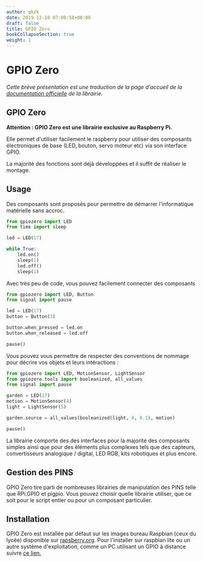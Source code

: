 ```yaml
---
author: qkzk
date: 2019-12-10 07:08:58+00:00
draft: false
title: GPIO Zero
bookCollapseSection: true
weight: 1
---
```



# GPIO Zero


_Cette brève présentation est une traduction de la page d'accueil de la [documentation officielle](https://gpiozero.readthedocs.io/en/stable/) de la librairie._

## GPIO Zero

**Attention : GPIO Zero est une librairie exclusive au Raspberry Pi.**

Elle permet d'utiliser facilement le raspberry pour utiliser des composants
électroniques de base (LED, bouton, servo moteur etc) via son interface GPIO.

La majorité des fonctions sont déjà développées et il suffit de réaliser
le montage.

## Usage

Des composants sont proposés pour permettre de démarrer l'informatique matérielle
sans accroc.

~~~python
from gpiozero import LED
from time import sleep

led = LED(17)

while True:
    led.on()
    sleep(1)
    led.off()
    sleep(1)
~~~

Avec très peu de code, vous pouvez facilement connecter des composants

~~~python
from gpiozero import LED, Button
from signal import pause

led = LED(17)
button = Button(3)

button.when_pressed = led.on
button.when_released = led.off

pause()
~~~


Vous pouvez vous permettre de respecter des conventions de nommage
pour décrire vos objets et leurs intéractions :

~~~python
from gpiozero import LED, MotionSensor, LightSensor
from gpiozero.tools import booleanized, all_values
from signal import pause

garden = LED(17)
motion = MotionSensor(4)
light = LightSensor(5)

garden.source = all_values(booleanized(light, 0, 0.1), motion)

pause()
~~~

La librairie comporte des des interfaces pour la majorité des composants
simples ainsi que pour des éléments plus complexes tels que des capteurs,
convertisseurs analogique / digital, LED RGB, kits robotiques et plus encore.

## Gestion des PINS

GPIO Zero tire parti de nombreuses librairies de manipulation des PINS telle que
RPi.GPIO et pigpio. Vous pouvez choisir quelle librairie utiliser, que ce soit
pour le script entier ou pour un composant particulier.

## Installation

GPIO Zero est installée par défaut sur les images bureau Raspbian
(ceux du lycée) disponible sur
[rapsberry.org](https://www.raspberry.org/download). Pour l'installer sur
raspbian lite ou un autre système d'exploitation, comme un PC utilisant
un GPIO à distance suivre [ce lien.](https://gpiozero.readthedocs.io/en/stable/installing.html)
